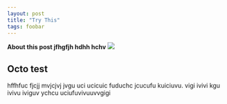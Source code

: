 ```yaml
---
layout: post
title: "Try This"
tags: foobar
---
```

**About this post jfhgfjh hdhh hchv**
![](https://www.dropbox.com/s/f3lksw5wzho0ft9/iw-work-3.png?dl=1)


## Octo test
hffhfuc fjcjj mvjcjvj jvgu uci
ucicuic fuduchc jcucufu kuiciuvu. vigi ivivi kgu ivivu iviguv
ychcu
uciufuvivuuvvgigi